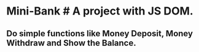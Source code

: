 # Mini-Bank # A project with JS DOM.

## Do simple functions like Money Deposit, Money Withdraw and Show the Balance.
